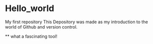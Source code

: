 # Hello_world
My first repository
This Depository was made as my introduction to the world of Github and version control.

** what a fascinating tool!

